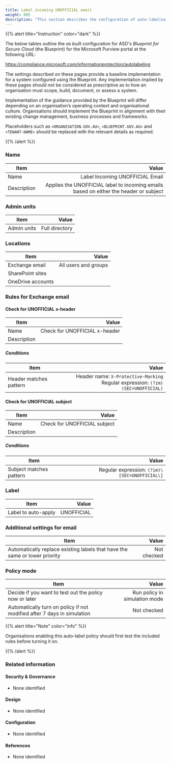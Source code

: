 ```yaml
---
title: Label incoming UNOFFICIAL email
weight: 005
description: "This section describes the configuration of auto-labeling within Microsoft Purview associated with systems built according to guidance in ASD's Blueprint for Secure Cloud."
---
```


{{% alert title="Instruction" color="dark" %}}
 
The below tables outline the *as built* configuration for ASD's *Blueprint for Secure Cloud* (the Blueprint) for the Microsoft Purview portal at the following URL: 
 
https://compliance.microsoft.com/informationprotection/autolabeling
 
The settings described on these pages provide a baseline implementation for a system configured using the Blueprint. Any implementation implied by these pages should not be considered as prescriptive as to how an organisation must scope, build, document, or assess a system.

Implementation of the guidance provided by the Blueprint will differ depending on an organisation’s operating context and organisational culture. Organisations should implement the Blueprint in alignment with their existing change management, business processes and frameworks.

Placeholders such as `<ORGANISATION.GOV.AU>`, `<BLUEPRINT.GOV.AU>` and `<TENANT-NAME>` should be replaced with the relevant details as required.
 
{{% /alert %}}

### Name

| Item        |                                                                                 Value |
| ----------- | ------------------------------------------------------------------------------------: |
| Name        |                                                       Label Incoming UNOFFICIAL Email |
| Description | Applies the UNOFFICIAL label to incoming emails based on either the header or subject |

### Admin units

| Item        |          Value |
| ----------- | -------------: |
| Admin units | Full directory |

### Locations

| Item              |                Value |
| ----------------- | -------------------: |
| Exchange email    | All users and groups |
| SharePoint sites  |                      |
| OneDrive accounts |                      |

### Rules for Exchange email

#### Check for UNOFFICIAL x-header

| Item        |                         Value |
| ----------- | ----------------------------: |
| Name        | Check for UNOFFICIAL x-header |
| Description |                               |

##### Conditions

| Item                   |                                                                              Value |
| ---------------------- | ---------------------------------------------------------------------------------: |
| Header matches pattern | Header name: `X-Protective-Marking`<br>Regular expression: `(?im)(SEC=UNOFFICIAL)` |

#### Check for UNOFFICIAL subject

| Item        |                        Value |
| ----------- | ---------------------------: |
| Name        | Check for UNOFFICIAL subject |
| Description |                              |

##### Conditions

| Item                    |                                         Value |
| ----------------------- | --------------------------------------------: |
| Subject matches pattern | Regular expression: `(?im)\[SEC=UNOFFICIAL\]` |

### Label

| Item                |      Value |
| ------------------- | ---------: |
| Label to auto-apply | UNOFFICIAL |

### Additional settings for email

| Item                                                                       |       Value |
| -------------------------------------------------------------------------- | ----------: |
| Automatically replace existing labels that have the same or lower priority | Not checked |

### Policy mode

| Item                                                                    |                         Value |
| ----------------------------------------------------------------------- | ----------------------------: |
| Decide if you want to test out the policy now or later                  | Run policy in simulation mode |
| Automatically turn on policy if not modified after 7 days in simulation |                   Not checked |

{{% alert title="Note" color="info" %}}

Organisations enabling this auto-label policy should first test the included rules before turning it on.

{{% /alert %}}

### Related information

#### Security & Governance

* None identified
  
#### Design

* None identified
  
#### Configuration

* None identified

#### References

* None identified
